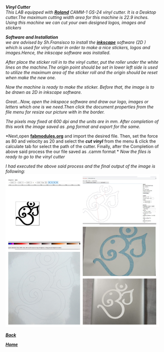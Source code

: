 ***Vinyl Cutter***     
  *This LAB equipped with [**Roland**](https://www.rolanddga.com/products/vinyl-cutters/camm-1-gs-24-desktop-vinyl-cutter) CAMM-1 GS-24 vinyl cutter. It is a Desktop cutter.The maximum cutting width area for this machine is 22.9 inches. Using this machine we can cut your own designed logos, images and stickers*

***Software and Installation***  
*we are advised by Sh.Fransisco to install the [**inkscape**](https://www.inkscape.org) software (2D ) which is used for vinyl cutter in order to make a nice stickers, logos and images.Hence, the inkscape software was installed.*  

*After place the sticker roll in to the vinyl cutter, put the roller under the white lines on the machine.The origin point should be set in lower left side is used to utilize the maximum area of the sticker roll and the origin should be reset when make the new one.*  

*Now the machine is ready to make the sticker. Before that, the image is to be drawn as 2D in inkscape software.*

*Great...Now, open the inkspace software and draw our logo, images or letters which one is we need.Then click the document properties from the file menu for resize our picture with in the border.*  

*The pixels may fixed at 600 dpi and the units are in mm. After completion of this work the image saved as .png format and export for the same.*

*Next,open [**fabmodules.org**](http://fabmodules.org/) and import the desired file. Then, set the force as 80 and velocity as 20 and select the ***cut vinyl*** from the menu & click the calculate tab for select the path of the cutter. Finally, after the Completion of above said process the our file saved as .camm format * 
*Now the files is ready to go to the vinyl cutter*

*I had executed the above said process and the final output of the image is following:*
![Vinyl Project](/img/vinyl-project.jpg)

[***Back***](/md-files/fabzero-docs.md)  

[***Home***](/README.md)




